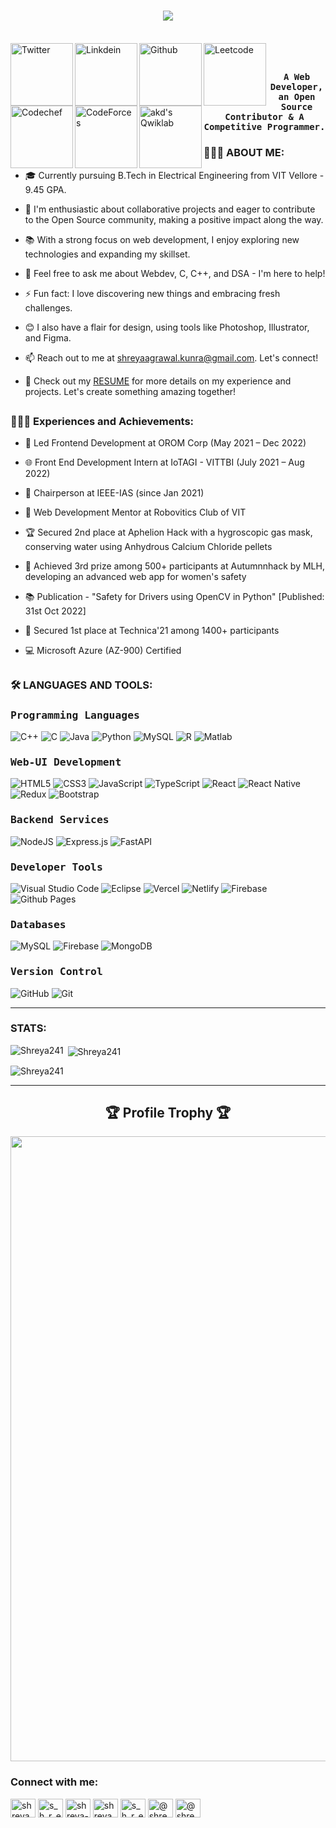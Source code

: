 <h1 align="center">
  <a href="https://git.io/typing-svg">
    <img src="https://readme-typing-svg.herokuapp.com/?lines=Hello,+There!+👋;I+am+Shreya+Agrawal....;Nice+to+meet+you!&center=true&size=30">
  </a>
</h1>
<br>
<a href="https://twitter.com/s_h_r_e_y_a_agr">
  <img align="left" alt="Twitter" width="100px" src="https://img.shields.io/badge/Twitter-1DA1F2?style=for-the-badge&logo=Twitter&logoColor=white" />
</a>
<a href="https://www.linkedin.com/in/shreya--agrawal/">
  <img align="left" alt="Linkdein" width="100px" src="https://img.shields.io/badge/Linkedin-0A66C2?style=for-the-badge&logo=Linkedin&logoColor=white" />
</a>
<a href="https://github.com/Shreya241">
  <img align="left" alt="Github" width="100px" src="https://img.shields.io/badge/Github-181717?style=for-the-badge&logo=Github&logoColor=white" />
</a>
<a href="https://leetcode.com/shreya241/">
  <img align="left" alt="Leetcode" width="100px" src="https://img.shields.io/badge/LeetCode-000000?style=for-the-badge&logo=LeetCode&logoColor=#d16c06" />
</a>
<a href="https://www.codechef.com/users/shreya_agr24">
  <img align="left" alt="Codechef" width="100px" src="https://img.shields.io/badge/CodeChef-%23964B00.svg?style=for-the-badge&logo=CodeChef&logoColor=white" />
</a>
<a href="https://codeforces.com/profile/Shreya241">
  <img align="left" alt="CodeForces" width="100px" src="https://img.shields.io/badge/Codeforces-445f9d?style=for-the-badge&logo=Codeforces&logoColor=white" />
</a>
<a href="https://www.qwiklabs.com/public_profiles/3ba05c31-4c81-4926-ab37-2b4a0aae1ca0">
  <img align="left" alt="akd's Qwiklab" width="100px" src="https://img.shields.io/badge/Qwiklabs-F5CD0E?style=for-the-badge&logo=Qwiklabs&logoColor=white" />
</a>

<br>

 ## <p align="center"><h4 align="center"><samp> A Web Developer, an Open Source Contributor & A Competitive Programmer.</samp></h4></p>

  <p align="left">
  
</p>

<h3 align="left">👩🏻‍💻 ABOUT ME:</h3>

- 🎓 Currently pursuing B.Tech in Electrical Engineering from VIT Vellore - 9.45 GPA.
  
- 👯 I'm enthusiastic about collaborative projects and eager to contribute to the Open Source community, making a positive impact along the way.
  
- 📚 With a strong focus on web development, I enjoy exploring new technologies and expanding my skillset.
  
- 💬 Feel free to ask me about Webdev, C, C++, and DSA - I'm here to help!

- ⚡ Fun fact: I love discovering new things and embracing fresh challenges.
  
- 😊 I also have a flair for design, using tools like Photoshop, Illustrator, and Figma.

- 📫 Reach out to me at shreyaagrawal.kunra@gmail.com. Let's connect!

- 🔗 Check out my [RESUME](https://drive.google.com/file/d/1RnASE5_pO2ZHBrb_OKyMV9dO7gaRbLuP/view?usp=sharing) for more details on my experience and projects. Let's create something amazing together!


##
<div>
<h3 align="left">👩🏻‍💻 Experiences and Achievements:</h3>
  
- 🚀 Led Frontend Development at OROM Corp (May 2021 – Dec 2022)

- 🌐 Front End Development Intern at IoTAGI - VITTBI (July 2021 – Aug 2022)

- 🎯 Chairperson at IEEE-IAS (since Jan 2021)

- 🤝 Web Development Mentor at Robovitics Club of VIT

- 🏆 Secured 2nd place at Aphelion Hack with a hygroscopic gas mask, conserving water using Anhydrous Calcium Chloride pellets

- 🥉 Achieved 3rd prize among 500+ participants at Autumnnhack by MLH, developing an advanced web app for women's safety

- 📚 Publication - "Safety for Drivers using OpenCV in Python" [Published: 31st Oct 2022]

- 🏅 Secured 1st place at Technica'21 among 1400+ participants

- 💻 Microsoft Azure (AZ-900) Certified
</div>

##

<h3 align="left"> 🛠 LANGUAGES AND TOOLS:</h3>

<h3><b><samp> Programming Languages</samp></b></h3>

![C++](https://img.shields.io/badge/c++-%2300599C.svg?style=for-the-badge&logo=c%2B%2B&logoColor=white)
![C](https://img.shields.io/badge/c-%2300599C.svg?style=for-the-badge&logo=c&logoColor=white)
![Java](https://img.shields.io/badge/java-%23ED8B00.svg?style=for-the-badge&logo=openjdk&logoColor=white)
![Python](https://img.shields.io/badge/python-3670A0?style=for-the-badge&logo=python&logoColor=ffdd54)
![MySQL](https://img.shields.io/badge/mysql-%2300f.svg?style=for-the-badge&logo=mysql&logoColor=white)
![R](https://img.shields.io/badge/r-%23276DC3.svg?style=for-the-badge&logo=r&logoColor=white)
![Matlab](https://img.shields.io/badge/MATLAB-800000?style=for-the-badge&logo=MathWorks&logoColor=white)



<h3><b><samp> Web-UI Development </samp></b></h3>

![HTML5](https://img.shields.io/badge/html5-%23E34F26.svg?style=for-the-badge&logo=html5&logoColor=white)
![CSS3](https://img.shields.io/badge/css3-%231572B6.svg?style=for-the-badge&logo=css3&logoColor=white)
![JavaScript](https://img.shields.io/badge/javascript-%23323330.svg?style=for-the-badge&logo=javascript&logoColor=%23F7DF1E)
![TypeScript](https://img.shields.io/badge/typescript-%23007ACC.svg?style=for-the-badge&logo=typescript&logoColor=white)
![React](https://img.shields.io/badge/react-%2320232a.svg?style=for-the-badge&logo=react&logoColor=%2361DAFB)
![React Native](https://img.shields.io/badge/react_native-%2320232a.svg?style=for-the-badge&logo=react&logoColor=%2361DAFB)
![Redux](https://img.shields.io/badge/redux-%23593d88.svg?style=for-the-badge&logo=redux&logoColor=white)
![Bootstrap](https://img.shields.io/badge/bootstrap-%238511FA.svg?style=for-the-badge&logo=bootstrap&logoColor=white)

<h3><b><samp> Backend Services </samp></b></h3>

![NodeJS](https://img.shields.io/badge/node.js-6DA55F?style=for-the-badge&logo=node.js&logoColor=white)
![Express.js](https://img.shields.io/badge/express.js-%23404d59.svg?style=for-the-badge&logo=express&logoColor=%2361DAFB)
![FastAPI](https://img.shields.io/badge/FastAPI-005571?style=for-the-badge&logo=fastapi)


<h3><b><samp> Developer Tools </samp></b></h3>

![Visual Studio Code](https://img.shields.io/badge/Visual%20Studio%20Code-0078d7.svg?style=for-the-badge&logo=visual-studio-code&logoColor=white)
![Eclipse](https://img.shields.io/badge/Eclipse-FE7A16.svg?style=for-the-badge&logo=Eclipse&logoColor=white)
![Vercel](https://img.shields.io/badge/vercel-%23000000.svg?style=for-the-badge&logo=vercel&logoColor=white)
![Netlify](https://img.shields.io/badge/netlify-%23000000.svg?style=for-the-badge&logo=netlify&logoColor=#00C7B7)
![Firebase](https://img.shields.io/badge/Firebase-039BE5?style=for-the-badge&logo=Firebase&logoColor=white)
![Github Pages](https://img.shields.io/badge/github%20pages-121013?style=for-the-badge&logo=github&logoColor=white)

<h3><b><samp> Databases </samp></b></h3>

![MySQL](https://img.shields.io/badge/mysql-%2300f.svg?style=for-the-badge&logo=mysql&logoColor=white)
![Firebase](https://img.shields.io/badge/Firebase-039BE5?style=for-the-badge&logo=Firebase&logoColor=white)
![MongoDB](https://img.shields.io/badge/MongoDB-%234ea94b.svg?style=for-the-badge&logo=mongodb&logoColor=white)

<h3><b><samp> Version Control </samp></b></h3>

![GitHub](https://img.shields.io/badge/github-%23121011.svg?style=for-the-badge&logo=github&logoColor=white)
![Git](https://img.shields.io/badge/git-%23F05033.svg?style=for-the-badge&logo=git&logoColor=white)

<hr>

<h3 align="left">STATS: </h3>
<p><img align="left" src="https://github-readme-stats.vercel.app/api/top-langs?username=Shreya241&show_icons=true&locale=en&layout=compact" alt="Shreya241" /></p>

<p>&nbsp;<img align="center" src="https://github-readme-stats.vercel.app/api?username=Shreya241&show_icons=true&locale=en" alt="Shreya241" /></p>

<p><img align="center" src="https://github-readme-streak-stats.herokuapp.com/?user=Shreya241&" alt="Shreya241" /></p>

<hr>

<!-- Profile badges  -->
<h2 align="center">🏆 Profile Trophy 🏆</h2>
<div align="center">
<a href="https://github.com/ryo-ma/github-profile-trophy">
  <img width=1000 src="https://github-profile-trophy.vercel.app/?username=Shreya241&column=8&theme=onedark&no-frame=true"/>
</a>
</div>

<h3 align="left">Connect with me:</h3>

<p align="left">
<a href="https://codepen.io/shreya_agrawal" target="blank"><img align="center" src="https://cdn.jsdelivr.net/npm/simple-icons@3.0.1/icons/codepen.svg" alt="shreya_agrawal" height="30" width="40" /></a>
<a href="https://twitter.com/s_h_r_e_y_a_agr" target="blank"><img align="center" src="https://cdn.jsdelivr.net/npm/simple-icons@3.0.1/icons/twitter.svg" alt="s_h_r_e_y_a_agr" height="30" width="40" /></a>
<a href="https://linkedin.com/in/shreya--agrawal" target="blank"><img align="center" src="https://cdn.jsdelivr.net/npm/simple-icons@3.0.1/icons/linkedin.svg" alt="shreya--agrawal" height="30" width="40" /></a>
<a href="https://fb.com/shreya.agrawal.1610" target="blank"><img align="center" src="https://cdn.jsdelivr.net/npm/simple-icons@3.0.1/icons/facebook.svg" alt="shreya.agrawal.1610" height="30" width="40" /></a>
<a href="https://instagram.com/s_h_r_e_y_a_agr" target="blank"><img align="center" src="https://cdn.jsdelivr.net/npm/simple-icons@3.0.1/icons/instagram.svg" alt="s_h_r_e_y_a_agr" height="30" width="40" /></a>
  <a href="https://www.hackerrank.com/@shreyaagrawal_k1" target="blank"><img align="center" src="https://raw.githubusercontent.com/rahuldkjain/github-profile-readme-generator/master/src/images/icons/Social/hackerrank.svg" alt="@shreyaagrawal_k1" height="30" width="40" /></a>
<a href="https://www.hackerearth.com/@shreya242001" target="blank"><img align="center" src="https://raw.githubusercontent.com/rahuldkjain/github-profile-readme-generator/master/src/images/icons/Social/hackerearth.svg" alt="@shreya242001" height="30" width="40" /></a>
</p>
